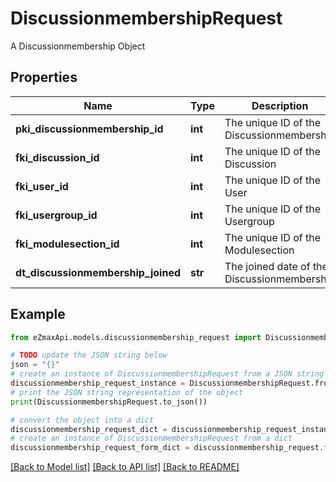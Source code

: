 # DiscussionmembershipRequest

A Discussionmembership Object

## Properties

Name | Type | Description | Notes
------------ | ------------- | ------------- | -------------
**pki_discussionmembership_id** | **int** | The unique ID of the Discussionmembership | [optional] 
**fki_discussion_id** | **int** | The unique ID of the Discussion | 
**fki_user_id** | **int** | The unique ID of the User | [optional] 
**fki_usergroup_id** | **int** | The unique ID of the Usergroup | [optional] 
**fki_modulesection_id** | **int** | The unique ID of the Modulesection | [optional] 
**dt_discussionmembership_joined** | **str** | The joined date of the Discussionmembership | 

## Example

```python
from eZmaxApi.models.discussionmembership_request import DiscussionmembershipRequest

# TODO update the JSON string below
json = "{}"
# create an instance of DiscussionmembershipRequest from a JSON string
discussionmembership_request_instance = DiscussionmembershipRequest.from_json(json)
# print the JSON string representation of the object
print(DiscussionmembershipRequest.to_json())

# convert the object into a dict
discussionmembership_request_dict = discussionmembership_request_instance.to_dict()
# create an instance of DiscussionmembershipRequest from a dict
discussionmembership_request_form_dict = discussionmembership_request.from_dict(discussionmembership_request_dict)
```
[[Back to Model list]](../README.md#documentation-for-models) [[Back to API list]](../README.md#documentation-for-api-endpoints) [[Back to README]](../README.md)


